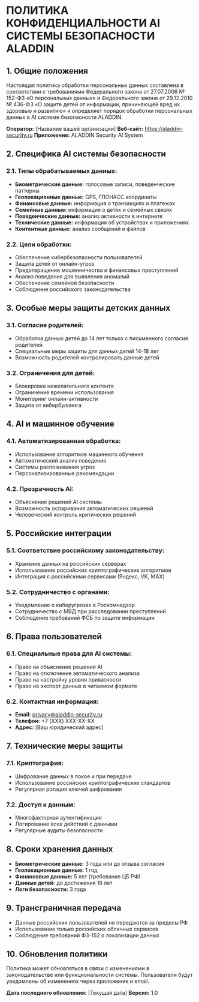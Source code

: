# ПОЛИТИКА КОНФИДЕНЦИАЛЬНОСТИ AI СИСТЕМЫ БЕЗОПАСНОСТИ ALADDIN

## 1. Общие положения

Настоящая политика обработки персональных данных составлена в соответствии с требованиями Федерального закона от 27.07.2006 № 152-ФЗ «О персональных данных» и Федерального закона от 29.12.2010 № 436-ФЗ «О защите детей от информации, причиняющей вред их здоровью и развитию» и определяет порядок обработки персональных данных в AI системе безопасности ALADDIN.

**Оператор:** [Название вашей организации]
**Веб-сайт:** https://aladdin-security.ru
**Приложение:** ALADDIN Security AI System

## 2. Специфика AI системы безопасности

### 2.1. Типы обрабатываемых данных:
- **Биометрические данные:** голосовые записи, поведенческие паттерны
- **Геолокационные данные:** GPS, ГЛОНАСС координаты
- **Финансовые данные:** информация о транзакциях и платежах
- **Семейные данные:** информация о детях и семейных связях
- **Поведенческие данные:** анализ активности в интернете
- **Технические данные:** информация об устройствах и приложениях
- **Контентные данные:** анализ сообщений и файлов

### 2.2. Цели обработки:
- Обеспечение кибербезопасности пользователей
- Защита детей от онлайн-угроз
- Предотвращение мошенничества и финансовых преступлений
- Анализ поведения для выявления аномалий
- Обеспечение семейной безопасности
- Соблюдение российского законодательства

## 3. Особые меры защиты детских данных

### 3.1. Согласие родителей:
- Обработка данных детей до 14 лет только с письменного согласия родителей
- Специальные меры защиты для данных детей 14-18 лет
- Возможность родителей контролировать данные детей

### 3.2. Ограничения для детей:
- Блокировка нежелательного контента
- Ограничение времени использования
- Мониторинг онлайн-активности
- Защита от кибербуллинга

## 4. AI и машинное обучение

### 4.1. Автоматизированная обработка:
- Использование алгоритмов машинного обучения
- Автоматический анализ поведения
- Системы распознавания угроз
- Персонализированные рекомендации

### 4.2. Прозрачность AI:
- Объяснение решений AI системы
- Возможность оспаривания автоматических решений
- Человеческий контроль критических решений

## 5. Российские интеграции

### 5.1. Соответствие российскому законодательству:
- Хранение данных на российских серверах
- Использование российских криптографических алгоритмов
- Интеграция с российскими сервисами (Яндекс, VK, MAX)

### 5.2. Сотрудничество с органами:
- Уведомление о киберугрозах в Роскомнадзор
- Сотрудничество с МВД при расследовании преступлений
- Соблюдение требований ФСБ по защите информации

## 6. Права пользователей

### 6.1. Специальные права для AI системы:
- Право на объяснение решений AI
- Право на отключение автоматического анализа
- Право на настройку уровня приватности
- Право на экспорт данных в читаемом формате

### 6.2. Контактная информация:
- **Email:** privacy@aladdin-security.ru
- **Телефон:** +7 (XXX) XXX-XX-XX
- **Адрес:** [Ваш юридический адрес]

## 7. Технические меры защиты

### 7.1. Криптография:
- Шифрование данных в покое и при передаче
- Использование российских криптографических стандартов
- Регулярная ротация ключей шифрования

### 7.2. Доступ к данным:
- Многофакторная аутентификация
- Логирование всех действий с данными
- Регулярные аудиты безопасности

## 8. Сроки хранения данных

- **Биометрические данные:** 3 года или до отзыва согласия
- **Геолокационные данные:** 1 год
- **Финансовые данные:** 5 лет (требование ЦБ РФ)
- **Данные детей:** до достижения 18 лет
- **Логи безопасности:** 3 года

## 9. Трансграничная передача

- Данные российских пользователей не передаются за пределы РФ
- Использование только российских облачных сервисов
- Соблюдение требований ФЗ-152 о локализации данных

## 10. Обновления политики

Политика может обновляться в связи с изменениями в законодательстве или функциональности системы. Пользователи будут уведомлены об изменениях через приложение и email.

**Дата последнего обновления:** [Текущая дата]
**Версия:** 1.0